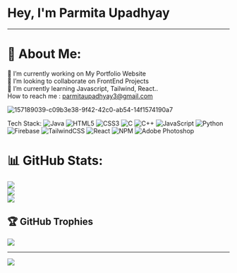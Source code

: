 


<!--![t_AdobeExpress](https://github.com/Parmita14/Parmita14/assets/94154419/df9d7f3a-a9dd-4047-8109-fd1f7ee028a3)-->
<h1>Hey,<b> I'm Parmita Upadhyay</b></h1><hr>

# 💫 About Me:
🔭 I’m currently working on My Portfolio Website<br>👯 I’m looking to collaborate on FrontEnd Projects<br>🌱 I’m currently learning Javascript, Tailwind, React..<br>How to reach me : parmitaupadhyay3@gmail.com

![157189039-c09b3e38-9f42-42c0-ab54-14f1574190a7](https://github.com/Parmita14/Parmita14/assets/94154419/30cd370e-f561-443c-b511-ff14af925cb9)


Tech Stack:
![Java](https://img.shields.io/badge/java-%23ED8B00.svg?style=for-the-badge&logo=java&logoColor=white) ![HTML5](https://img.shields.io/badge/html5-%23E34F26.svg?style=for-the-badge&logo=html5&logoColor=white) ![CSS3](https://img.shields.io/badge/css3-%231572B6.svg?style=for-the-badge&logo=css3&logoColor=white) ![C](https://img.shields.io/badge/c-%2300599C.svg?style=for-the-badge&logo=c&logoColor=white) ![C++](https://img.shields.io/badge/c++-%2300599C.svg?style=for-the-badge&logo=c%2B%2B&logoColor=white) ![JavaScript](https://img.shields.io/badge/javascript-%23323330.svg?style=for-the-badge&logo=javascript&logoColor=%23F7DF1E) ![Python](https://img.shields.io/badge/python-3670A0?style=for-the-badge&logo=python&logoColor=ffdd54) ![Firebase](https://img.shields.io/badge/firebase-%23039BE5.svg?style=for-the-badge&logo=firebase) ![TailwindCSS](https://img.shields.io/badge/tailwindcss-%2338B2AC.svg?style=for-the-badge&logo=tailwind-css&logoColor=white) ![React](https://img.shields.io/badge/react-%2320232a.svg?style=for-the-badge&logo=react&logoColor=%2361DAFB) ![NPM](https://img.shields.io/badge/NPM-%23000000.svg?style=for-the-badge&logo=npm&logoColor=white) ![Adobe Photoshop](https://img.shields.io/badge/adobephotoshop-%2331A8FF.svg?style=for-the-badge&logo=adobephotoshop&logoColor=white)
# 📊 GitHub Stats:
![](https://github-readme-stats.vercel.app/api?username=Parmita14&theme=radical&hide_border=false&include_all_commits=false&count_private=false)<br/>
![](https://github-readme-streak-stats.herokuapp.com/?user=Parmita14&theme=radical&hide_border=false)<br/>
![](https://github-readme-stats.vercel.app/api/top-langs/?username=Parmita14&theme=radical&hide_border=false&include_all_commits=false&count_private=false&layout=compact)

## 🏆 GitHub Trophies
![](https://github-profile-trophy.vercel.app/?username=Parmita14&theme=juicyfresh&no-frame=false&no-bg=false&margin-w=4)

---
[![](https://visitcount.itsvg.in/api?id=Parmita14&icon=0&color=11)](https://visitcount.itsvg.in)

<!-- Proudly created with GPRM ( https://gprm.itsvg.in ) -->
